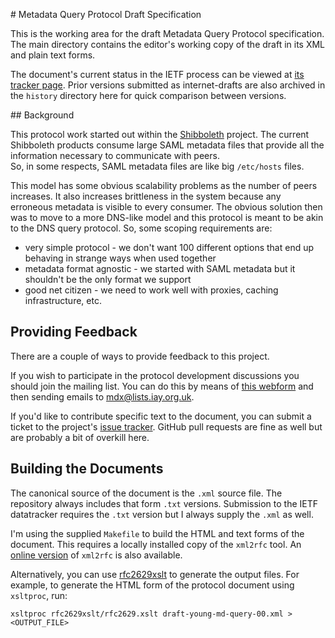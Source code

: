 # Metadata Query Protocol Draft Specification

This is the working area for the draft Metadata Query Protocol specification.
The main directory contains the editor's working copy of the draft in its XML
and plain text forms.

The document's current status in the IETF process can be viewed at [its tracker page](https://datatracker.ietf.org/doc/draft-young-md-query/).  Prior versions submitted as internet-drafts are also archived in the `history` directory here for quick comparison between versions.

## Background

This protocol work started out within the [Shibboleth](http://shibboleth.net)
project.  The current Shibboleth products consume large SAML metadata 
files that provide all the information necessary to communicate with peers.  
So, in some respects, SAML metadata files are like big `/etc/hosts` files.

This model has some obvious scalability problems as the number of peers
increases.  It also increases brittleness in the system because any erroneous
metadata is visible to every consumer.
The obvious solution then was to move to a more DNS-like model and
this protocol is meant to be akin to the DNS query protocol.  So, some scoping
requirements are:

* very simple protocol - we don't want 100 different options that end up behaving in strange ways when used together
* metadata format agnostic - we started with SAML metadata but it shouldn't be the only format we support
* good net citizen - we need to work well with proxies, caching infrastructure, etc.

Providing Feedback
------------------
There are a couple of ways to provide feedback to this project.

If you wish to participate in the protocol development discussions  you should
join the mailing list.  You can do this by means of [this webform](http://lists.iay.org.uk/listinfo.cgi/mdx-iay.org.uk)
and then sending emails to [mdx@lists.iay.org.uk](mailto:mdx@lists.iay.org.uk).

If you'd like to contribute specific text to the document, you can submit a 
ticket to the project's [issue tracker](https://github.com/iay/md-query/issues).
GitHub pull requests are fine as well but are probably a bit of overkill here.

Building the Documents
----------------------
The canonical source of the document is the `.xml` source file.  The repository always includes that form `.txt` versions.  Submission to the IETF datatracker requires the `.txt` version but I always supply the `.xml` as well.

I'm using the supplied `Makefile` to build the HTML and text forms of the document.  This requires a locally installed copy of the `xml2rfc` tool.  An [online version](http://xml.resource.org) of `xml2rfc` is also available.

Alternatively, you can use [rfc2629xslt](http://greenbytes.de/tech/webdav/rfc2629xslt/rfc2629xslt.html) to generate the output files.  For example, to generate the HTML form of the protocol document using `xsltproc`, run:

    xsltproc rfc2629xslt/rfc2629.xslt draft-young-md-query-00.xml > <OUTPUT_FILE>


